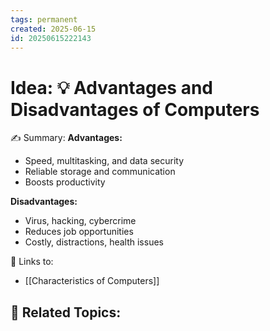 ```yaml
---
tags: permanent
created: 2025-06-15
id: 20250615222143
---
```


# Idea: 💡 Advantages and Disadvantages of Computers

✍ Summary:
**Advantages:**
- Speed, multitasking, and data security
- Reliable storage and communication
- Boosts productivity

**Disadvantages:**
- Virus, hacking, cybercrime
- Reduces job opportunities
- Costly, distractions, health issues

🔗 Links to:
- [[Characteristics of Computers]]

👀 Related Topics:
- 
